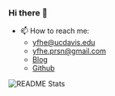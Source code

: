 ### Hi there 👋

<!--
**EYH0602/EYH0602** is a ✨ _special_ ✨ repository because its `README.md` (this file) appears on your GitHub profile.
-->

* 📫 How to reach me: 
  * yfhe@ucdavis.edu
  * yfhe.prsn@gmail.com
  * [Blog](https://eyh0602.github.io)
  * [Github](https://github.com/EYH0602)

<!-- ![Wakatime stats](https://wakatime.com/share/@eeeh/203776e4-e18e-49b7-ac88-cc7a1c3eed3f.svg) -->

<!-- ![Wakatime editor status](https://wakatime.com/share/@eeeh/050d5950-4067-44da-b21b-4a056884c3dd.svg) -->

![README Stats](https://github-readme-stats.vercel.app/api?username=EYH0602&show_icons=true)

<!-- ![ViewCount](https://komarev.com/ghpvc/?username=EYH0602) -->
